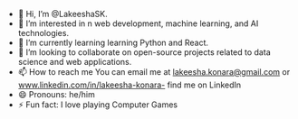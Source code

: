 - 👋 Hi, I’m @LakeeshaSK.
- 👀 I’m interested in n web development, machine learning, and AI technologies.
- 🌱 I’m currently learning learning Python and React.
- 💞️ I’m looking to collaborate on open-source projects related to data science and web applications.
- 📫 How to reach me You can email me at lakeesha.konara@gmail.com or www.linkedin.com/in/lakeesha-konara- find me on LinkedIn
- 😄 Pronouns: he/him
- ⚡ Fun fact: I love playing Computer Games

<!---
LakeeshaSK/LakeeshaSK is a ✨ special ✨ repository because its `README.md` (this file) appears on your GitHub profile.
You can click the Preview link to take a look at your changes.
--->
